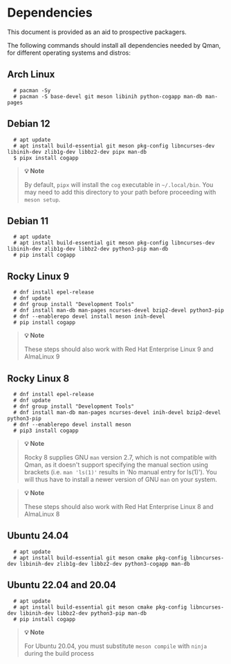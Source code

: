 # Dependencies

This document is provided as an aid to prospective packagers.

The following commands should install all dependencies needed by Qman, for
different operating systems and distros:

## Arch Linux
```
  # pacman -Sy
  # pacman -S base-devel git meson libinih python-cogapp man-db man-pages
```

## Debian 12
```
  # apt update
  # apt install build-essential git meson pkg-config libncurses-dev libinih-dev zlib1g-dev libbz2-dev pipx man-db
  $ pipx install cogapp
```

> **:bulb: Note**
>
> By default, `pipx` will install the `cog` executable in `~/.local/bin`. You
> may need to add this directory to your path before proceeding with
> `meson setup`.

## Debian 11
```
  # apt update
  # apt install build-essential git meson pkg-config libncurses-dev libinih-dev zlib1g-dev libbz2-dev python3-pip man-db
  # pip install cogapp
```

## Rocky Linux 9
```
  # dnf install epel-release
  # dnf update
  # dnf group install "Development Tools"
  # dnf install man-db man-pages ncurses-devel bzip2-devel python3-pip
  # dnf --enablerepo devel install meson inih-devel
  # pip install cogapp
```

> **:bulb: Note**
>
> These steps should also work with Red Hat Enterprise Linux 9 and AlmaLinux 9

## Rocky Linux 8
```
  # dnf install epel-release
  # dnf update
  # dnf group install "Development Tools"
  # dnf install man-db man-pages ncurses-devel inih-devel bzip2-devel python3-pip
  # dnf --enablerepo devel install meson
  # pip3 install cogapp
```

> **:bulb: Note**
>
> Rocky 8 supplies GNU `man` version 2.7, which is not compatible with Qman,
> as it doesn't support specifying the manual section using brackets (i.e.
> `man 'ls(1)'` results in 'No manual entry for ls(1)'). You will thus have to
> install a newer version of GNU `man` on your system.

> **:bulb: Note**
>
> These steps should also work with Red Hat Enterprise Linux 8 and AlmaLinux 8

## Ubuntu 24.04
```
  # apt update
  # apt install build-essential git meson cmake pkg-config libncurses-dev libinih-dev zlib1g-dev libbz2-dev python3-cogapp man-db
```

## Ubuntu 22.04 and 20.04
```
  # apt update
  # apt install build-essential git meson cmake pkg-config libncurses-dev libinih-dev libbz2-dev python3-pip man-db
  # pip install cogapp
```

> **:bulb: Note**
>
> For Ubuntu 20.04, you must substitute `meson compile` with `ninja` during the
> build process
